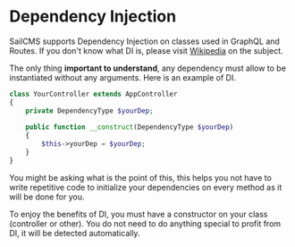 # Dependency Injection <Badge type="tip" text="3.0.0" />

SailCMS supports Dependency Injection on classes used in GraphQL and Routes. If you don't know what DI is, please
visit [Wikipedia](https://en.wikipedia.org/wiki/Dependency_injection)
on the subject.

The only thing __important to understand__, any dependency must allow to be instantiated without any arguments. Here
is an example of DI.

```php
class YourController extends AppController
{
    private DependencyType $yourDep;
    
    public function __construct(DependencyType $yourDep) 
    {
        $this->yourDep = $yourDep;
    }
}
```

You might be asking what is the point of this, this helps you not have to write repetitive code to initialize your
dependencies on every method as it will be done for you.

To enjoy the benefits of DI, you must have a constructor on your class (controller or other). You do not need to do
anything special to profit from DI, it will be detected automatically.
